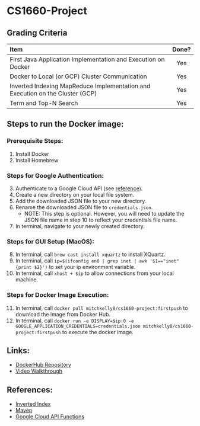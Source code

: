 # CS1660-Project

## Grading Criteria

| Item | Done?  |
| :----- | :-: |
| First Java Application Implementation and Execution on Docker | Yes |
| Docker to Local (or GCP) Cluster Communication | Yes |
| Inverted Indexing MapReduce Implementation and Execution on the Cluster (GCP) | Yes |
| Term and Top-N Search | Yes |

## Steps to run the Docker image:

### Prerequisite Steps:
1. Install Docker
2. Install Homebrew

### Steps for Google Authentication: 
3. Authenticate to a Google Cloud API (see [reference](https://cloud.google.com/docs/authentication/getting-started#auth-cloud-implicit-java)).
4. Create a new directory on your local file system. 
5. Add the downloaded JSON file to your new directory. 
6. Rename the downloaded JSON file to `credentials.json`.
   - NOTE: This step is optional. However, you will need to update the JSON file name in step 10 to reflect your credentials file name. 
7. In terminal, navigate to your newly created directory. 

### Steps for GUI Setup (MacOS):
8. In terminal, call `brew cast install xquartz` to install XQuartz.
9. In terminal, call `ip=$(ifconfig en0 | grep inet | awk '$1=="inet" {print $2}')` to set your ip environment variable.
10. In terminal, call `xhost + $ip` to allow connections from your local machine.

### Steps for Docker Image Execution: 
11. In terminal, call `docker pull mitchkelly8/cs1660-project:firstpush` to download the image from Docker Hub. 
12. In terminal, call `docker run -e DISPLAY=$ip:0 -e GOOGLE_APPLICATION_CREDENTIALS=credentials.json mitchkelly8/cs1660-project:firstpush` to execute the docker image. 

## Links:

- [DockerHub Repository](https://hub.docker.com/repository/docker/mitchkelly8/cs1660-project)
- [Video Walkthrough]()

## References:
- [Inverted Index](https://acadgild.com/blog/building-inverted-index-mapreduce)
- [Maven](https://youtu.be/sNEcpw8LPpo)
- [Google Cloud API Functions](https://cloud.google.com/storage/docs/how-to)
